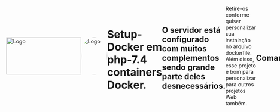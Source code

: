 <div style="display: flex; align-items: center;">
  <img src="https://github.com/abraao69/ApiRestful-teste/blob/main/logo.png" alt="Logo" width="200" height="100">
  <img src="https://github.com/abraao69/abraao69-portfolio-abraao/blob/master/testinho/portfolio/1679067787215.jpeg" alt="Logo" width="70" height="100" style="border-radius: 100%;">
<br><br>

# Setup-Docker em php-7.4 containers Docker.  
    
  
## O servidor está configurado com muitos complementos sendo grande parte deles desnecessários.  
Retire-os conforme quiser personalizar sua instalação no arquivo dockerfile.  
Além disso, esse projeto é bom para personalizar para outros projetos Web também.  
  

## Comandos:
Iniciar:  
docker-compose up -d  
  
Parar:  
docker-compose down  

Fazer o build dos containers analizando a construção:  
docker-compose up --build  
  

## Use a mesma configuração no OpenCart que você usou no .env para o banco de dados  
A princípio é essa configuração: 
Endereço: localhost   
SGBD: MySQL  
Banco: opencartbrasil  
User: root  
Senha: root  
  
  

### Instalação de algumas dependências
sudo apt-get install \
    apt-transport-https \
    ca-certificates \
    curl \
    gnupg \
    lsb-release
  

### 
### Instalação do Docker
curl -fsSL https://download.docker.com/linux/ubuntu/gpg | sudo gpg --dearmor -o /usr/share/keyrings/docker-archive-keyring.gpg

echo \
  "deb [arch=amd64 signed-by=/usr/share/keyrings/docker-archive-keyring.gpg] https://download.docker.com/linux/ubuntu \
$(lsb_release -cs) stable" | sudo tee /etc/apt/sources.list.d/docker.list > /dev/null


sudo apt-get update

sudo apt-get install docker-ce docker-ce-cli containerd.io

Depois de instalado e configurado rode o Docker:
sudo service docker start

Testar se o serviço Docker está rodando corretamente:
sudo docker run hello-world  


##
### Docker-Compose - Instalação e configuração:
OBS: EM ALGUNS CASOS PODE ESTAR NO /usr/bin/docker-compose

sudo curl -L "https://github.com/docker/compose/releases/download/1.29.2/docker-compose-$(uname -s)-$(uname -m)" -o /usr/local/bin/docker-compose

sudo chmod +x /usr/local/bin/docker-compose

docker-compose --version  
  
##
### Para usar o Docker sem usar sudo
https://docs.docker.com/engine/install/linux-postinstall/
  
##  
### Configurar para o fuso horário de São Paulo
sudo timedatectl set-timezone America/Sao_Paulo
  
##
### Adicionar o repositório do PHP:
sudo add-apt-repository ppa:ondrej/php

##
### Instalar os pacotes do PHP instalado. Verificar com php version.
sudo apt-get install -y php8.2-cli php8.2-common php8.2-pgsql php8.2-zip php8.2-gd php8.2-mbstring php8.2-curl php8.2-xml php8.2-bcmath

##
### Install Composer
curl -sS https://getcomposer.org/installer | php -- --install-dir=/usr/bin --filename=composer


php -r "copy('https://getcomposer.org/installer', 'composer-setup.php');"
php -r "if (hash_file('sha384', 'composer-setup.php') === 'e21205b207c3ff031906575712edab6f13eb0b361f2085f1f1237b7126d785e826a450292b6cfd1d64d92e6563bbde02') { echo 'Installer verified'; } else { echo 'Installer corrupt'; unlink('composer-setup.php'); } echo PHP_EOL;"
php composer-setup.php
php -r "unlink('composer-setup.php');"

sudo apt-get install composer

